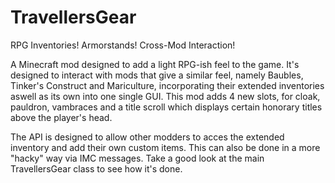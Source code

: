 TravellersGear
==============

RPG Inventories! Armorstands! Cross-Mod Interaction!

A Minecraft mod designed to add a light RPG-ish feel to the game.
It's designed to interact with mods that give a similar feel, namely Baubles, Tinker's Construct and Mariculture, incorporating their extended inventories aswell as its own into one single GUI.
This mod adds 4 new slots, for cloak, pauldron, vambraces and a title scroll which displays certain honorary titles above the player's head.

The API is designed to allow other modders to acces the extended inventory and add their own custom items. This can also be done in a more "hacky" way via IMC messages. Take a good look at the main TravellersGear class to see how it's done.
